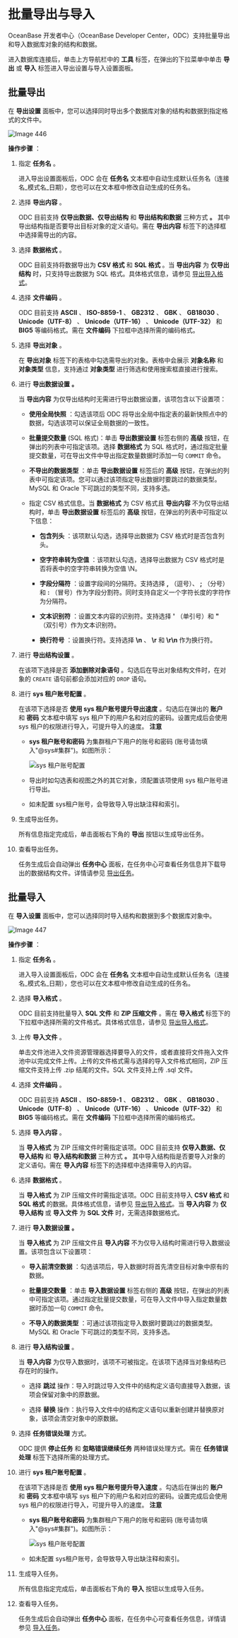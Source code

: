 批量导出与导入 
============================

OceanBase 开发者中心（OceanBase Developer Center，ODC）支持批量导出和导入数据库对象的结构和数据。

进入数据库连接后，单击上方导航栏中的 **工具** 标签，在弹出的下拉菜单中单击 **导出** 或 **导入** 标签进入导出设置与导入设置面板。

批量导出 
-------------------------

在 **导出设置** 面板中，您可以选择同时导出多个数据库对象的结构和数据到指定格式的文件中。

![Image 446](https://help-static-aliyun-doc.aliyuncs.com/assets/img/zh-CN/7665784361/p263164.png)

**操作步骤** ：

1. 指定 **任务名** 。

   进入导出设置面板后，ODC 会在 **任务名** 文本框中自动生成默认任务名（连接名_模式名_日期），您也可以在文本框中修改自动生成的任务名。
   

2. 选择 **导出内容** 。

   ODC 目前支持 **仅导出数据、仅导出结构** 和 **导出结构和数据** 三种方式 **。** 其中导出结构指是否要导出目标对象的定义语句。需在 **导出内容** 标签下的选择框中选择需导出的内容。
   

3. 选择 **数据格式** 。

   ODC 目前支持将数据导出为 **CSV 格式** 和 **SQL 格式** 。当 **导出内容** 为 **仅导出结构** 时，只支持导出数据为 SQL 格式。具体格式信息，请参见 [导出导入格式](../1.client-odc-data-export-and-import/2.client-odc-export-and-import-formats.md)。
   

4. 选择 **文件编码** 。

   ODC 目前支持 **ASCII** 、 **ISO-8859-1** 、 **GB2312** 、 **GBK** 、 **GB18030** 、 **Unicode（UTF-8）** 、 **Unicode（UTF-16）** 、 **Unicode（UTF-32）** 和 **BIG5** 等编码格式。需在 **文件编码** 下拉框中选择所需的编码格式。
   

5. 选择 **导出对象** 。

   在 **导出对象** 标签下的表格中勾选需导出的对象。表格中会展示 **对象名称** 和 **对象类型** 信息，支持通过 **对象类型** 进行筛选和使用搜索框直接进行搜索。
   

6. 进行 **导出数据设置** **。** 

   当 **导出内容** 为仅导出结构时无需进行导出数据设置，该项包含以下设置项：
   * **使用全局快照** ：勾选该项后 ODC 将导出全局中指定表的最新快照点中的数据，勾选该项可以保证全局数据的一致性。

     
   
   * **批量提交数量** (SQL 格式)：单击 **导出数据设置** 标签右侧的 **高级** 按钮，在弹出的列表中可指定该项。选择 **数据格式** 为 SQL 格式时，通过指定批量提交数量，可在导出文件中导出指定数量数据时添加一句 `COMMIT` 命令。

     
   
   * **不导出的数据类型** ：单击 **导出数据设置** 标签后的 **高级** 按钮，在弹出的列表中可指定该项。您可以通过该项指定导出数据时要跳过的数据类型。MySQL 和 Oracle 下可跳过的类型不同，支持多选。

     
   
   * 指定 CSV 格式信息。当 **数据格式** 为 CSV 格式且 **导出内容** 不为仅导出结构时，单击 **导出数据设置** 标签后的 **高级** 按钮，在弹出的列表中可指定以下信息：

     * **包含列头** ：该项默认勾选，选择导出数据为 CSV 格式时是否包含列头。

       
     
     * **空字符串转为空值** ：该项默认勾选，选择导出数据为 CSV 格式时是否将表中的空字符串转换为空值 \\N。

       
     
     * **字段分隔符** ：设置字段间的分隔符。支持选择 **,** （逗号）、 **;** （分号）和 **:** （冒号）作为字段分割符。同时支持自定义一个字符长度的字符作为分隔符。

       
     
     * **文本识别符** ：设置文本内容的识别符。支持选择 **'** （单引号）和 **"** （双引号）作为文本识别符。

       
     
     * **换行符号** ：设置换行符。支持选择 **\\n** 、 **\\r** 和 **\\r\\n** 作为换行符。

       
     

     
   

   

7. 进行 **导出结构设置** 。

   在该项下选择是否 **添加删除对象语句** 。勾选后在导出对象结构文件时，在对象的 `CREATE` 语句前都会添加对应的 `DROP` 语句。
   

8. 进行 **sys 租户账号配置** 。

   在该项下选择是否 **使用 sys 租户账号提升导出速度** 。勾选后在弹出的 **账户** 和 **密码** 文本框中填写 sys 租户下的用户名和对应的密码。设置完成后会使用 sys 租户的权限进行导入，可提升导入的速度。
   **注意**

   
   * **sys 租户账号和密码** 为集群租户下用户的账号和密码 (账号请勿填入"@sys#集群")。如图所示：

     ![sys 租户账号配置](https://help-static-aliyun-doc.aliyuncs.com/assets/img/zh-CN/9555336361/p348256.png)
     
   
   * 导出时如勾选表和视图之外的其它对象，须配置该项使用 sys 租户账号进行导出。

     
   
   * 如未配置 sys租户账号，会导致导入导出缺注释和索引。

     
   

   
   

9. 生成导出任务。

   所有信息指定完成后，单击面板右下角的 **导出** 按钮以生成导出任务。
   

10. 查看导出任务。

    任务生成后会自动弹出 **任务中心** 面板，在任务中心可查看任务信息并下载导出的数据结构文件。详情请参见 [导出任务](../../../6.client-odc-user-guide/7.client-odc-task-management/3.client-odc-export-tasks.md)。
    




批量导入 
-------------------------

在 **导入设置** 面板中，您可以选择同时导入结构和数据到多个数据库对象中。

![Image 447](https://help-static-aliyun-doc.aliyuncs.com/assets/img/zh-CN/7665784361/p263168.png)

**操作步骤** ：

1. 指定 **任务名** 。

   进入导入设置面板后，ODC 会在 **任务名** 文本框中自动生成默认任务名（连接名_模式名_日期），您也可以在文本框中修改自动生成的任务名。
   

2. 选择 **导入格式** 。

   ODC 目前支持批量导入 **SQL 文件** 和 **ZIP 压缩文件** 。需在 **导入格式** 标签下的下拉框中选择所需的文件格式。具体格式信息，请参见 [导出导入格式](../1.client-odc-data-export-and-import/2.client-odc-export-and-import-formats.md)。
   

3. 上传 **导入文件** 。

   单击文件池进入文件资源管理器选择要导入的文件，或者直接将文件拖入文件池中以完成文件上传。上传的文件格式需与选择的导入文件格式相同，ZIP 压缩文件支持上传 .zip 结尾的文件。SQL 文件支持上传 .sql 文件。
   

4. 选择 **文件编码** 。

   ODC 目前支持 **ASCII** 、 **ISO-8859-1** 、 **GB2312** 、 **GBK** 、 **GB18030** 、 **Unicode（UTF-8）** 、 **Unicode（UTF-16）** 、 **Unicode（UTF-32）** 和 **BIG5** 等编码格式。需在 **文件编码** 下拉框中选择所需的编码格式。
   

5. 选择 **导入内容** 。

   当 **导入格式** 为 ZIP 压缩文件时需指定该项。ODC 目前支持 **仅导入数据、仅导入结构** 和 **导入结构和数据** 三种方式 **。** 其中导入结构指是否要导入对象的定义语句。需在 **导入内容** 标签下的选择框中选择需导入的内容。
   

6. 选择 **数据格式** 。

   当 **导入格式** 为 ZIP 压缩文件时需指定该项。ODC 目前支持导入 **CSV 格式** 和 **SQL 格式** 的数据。具体格式信息，请参见 [导出导入格式](../1.client-odc-data-export-and-import/2.client-odc-export-and-import-formats.md)。当 **导入内容** 为 **仅导入结构** 或 **导入文件** 为 **SQL 文件** 时，无需选择数据格式。
   

7. 进行 **导入数据设置** **。** 

   当 **导入格式** 为 ZIP 压缩文件且 **导入内容** 不为仅导入结构时需进行导入数据设置。该项包含以下设置项：
   * **导入前清空数据** ：勾选该项后，导入数据时将首先清空目标对象中原有的数据。

     
   
   * **批量提交数量** ：单击 **导入数据设置** 标签右侧的 **高级** 按钮，在弹出的列表中可指定该项。通过指定批量提交数量，可在导入文件中导入指定数量数据时添加一句 `COMMIT` 命令。

     
   
   * **不导入的数据类型** ：可通过该项指定导入数据时要跳过的数据类型。MySQL 和 Oracle 下可跳过的类型不同，支持多选。

     
   

   

8. 进行 **导入结构设置** 。

   当 **导入内容** 为仅导入数据时，该项不可被指定。在该项下选择当对象结构已存在时的操作。
   * 选择 **跳过** 操作：导入时跳过导入文件中的结构定义语句直接导入数据，该项会保留对象中的原数据。

     
   
   * 选择 **替换** 操作：执行导入文件中的结构定义语句以重新创建并替换原对象，该项会清空对象中的原数据。

     
   

   

9. 选择 **任务错误处理** 方式。

   ODC 提供 **停止任务** 和 **忽略错误继续任务** 两种错误处理方式。需在 **任务错误处理** 标签下选择所需的处理方式。
   

10. 进行 **sys 租户账号配置** 。

    在该项下选择是否 **使用 sys 租户账号提升导入速度** 。勾选后在弹出的 **账户** 和 **密码** 文本框中填写 sys 租户下的用户名和对应的密码。设置完成后会使用 sys 租户的权限进行导入，可提升导入的速度。
    **注意**

    
    * **sys 租户账号和密码** 为集群租户下用户的账号和密码 (账号请勿填入"@sys#集群")。如图所示：

      ![sys 租户账号配置](https://help-static-aliyun-doc.aliyuncs.com/assets/img/zh-CN/9555336361/p348256.png)
      
    
    * 如未配置 sys租户账号，会导致导入导出缺注释和索引。

      
    

    
    

11. 生成导入任务。

    所有信息指定完成后，单击面板右下角的 **导入** 按钮以生成导入任务。
    

12. 查看导入任务。

    任务生成后会自动弹出 **任务中心** 面板，在任务中心可查看任务信息，详情请参见 [导入任务](../../../6.client-odc-user-guide/7.client-odc-task-management/2.client-odc-import-tasks.md)。
    



